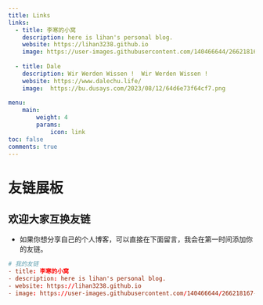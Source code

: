 ```yaml
---
title: Links
links:
  - title: 李寒的小窝
    description: here is lihan's personal blog.
    website: https://lihan3238.github.io
    image: https://user-images.githubusercontent.com/140466644/266218167-0a08d24b-2f75-4a6b-9253-227612dffa98.png
    
  - title: Dale
    description: Wir Werden Wissen !  Wir Werden Wissen ! 
    website: https://www.dalechu.life/
    image:  https://bu.dusays.com/2023/08/12/64d6e73f64cf7.png
        
menu:
    main: 
        weight: 4
        params:
            icon: link
toc: false
comments: true
---
```

# 友链展板
## 欢迎大家互换友链
- 如果你想分享自己的个人博客，可以直接在下面留言，我会在第一时间添加你的友链。
```toml
# 我的友链
- title: 李寒的小窝
- description: here is lihan's personal blog.
- website: https://lihan3238.github.io
- image: https://user-images.githubusercontent.com/140466644/266218167-0a08d24b-2f75-4a6b-9253-227612dffa98.png
```

